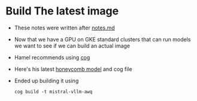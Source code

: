 # Build The latest image

* These notes were written after [notes.md](notes.md)
* Now that we have a GPU on GKE standard clusters that can run models
  we want to see if we can build an actual image


* Hamel recommends using [cog](https://github.com/replicate/cog)

* Here's his latest [honeycomb model](https://github.com/hamelsmu/replicate-examples/blob/79ec0e71b120dc1bcf6c3c7b26f9331e9e734f2a/mistral-vllm-awq/cog.yaml#L7) and cog file

* Ended up building it using

  ```
  cog build -t mistral-vllm-awq
  ```